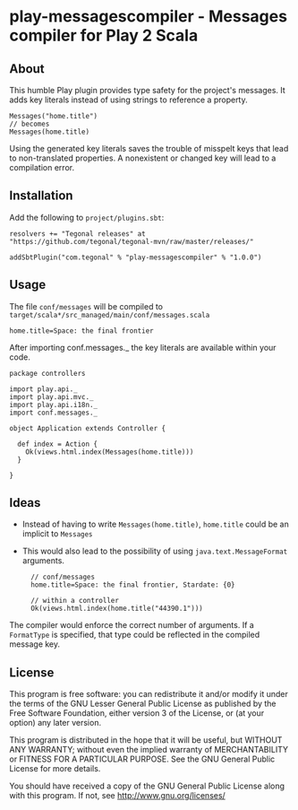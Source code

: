 # play-messagescompiler - Messages compiler for Play 2 Scala

## About

This humble Play plugin provides type safety for the project's messages. It adds key literals instead of using strings to reference a property.


    Messages("home.title")
    // becomes
    Messages(home.title)

Using the generated key literals saves the trouble of misspelt keys that lead to non-translated properties. A nonexistent or changed key will lead to a compilation error.

## Installation

Add the following to `project/plugins.sbt`:

    resolvers += "Tegonal releases" at "https://github.com/tegonal/tegonal-mvn/raw/master/releases/"

    addSbtPlugin("com.tegonal" % "play-messagescompiler" % "1.0.0")

## Usage

The file `conf/messages` will be compiled to `target/scala*/src_managed/main/conf/messages.scala`

    home.title=Space: the final frontier

After importing conf.messages._ the key literals are available within your code.

    package controllers
    
    import play.api._
    import play.api.mvc._
    import play.api.i18n._
    import conf.messages._
    
    object Application extends Controller {
    
      def index = Action {
        Ok(views.html.index(Messages(home.title)))
      }
    
    }

## Ideas

- Instead of having to write `Messages(home.title)`, `home.title` could be an implicit to `Messages`
- This would also lead to the possibility of using `java.text.MessageFormat` arguments.

        // conf/messages
        home.title=Space: the final frontier, Stardate: {0}

        // within a controller
        Ok(views.html.index(home.title("44390.1")))

The compiler would enforce the correct number of arguments. If a `FormatType` is specified, that type could be reflected in the compiled message key.

## License

This program is free software: you can redistribute it and/or modify
it under the terms of the GNU Lesser General Public License as published by
the Free Software Foundation, either version 3 of the License, or
(at your option) any later version.

This program is distributed in the hope that it will be useful,
but WITHOUT ANY WARRANTY; without even the implied warranty of
MERCHANTABILITY or FITNESS FOR A PARTICULAR PURPOSE.  See the
GNU General Public License for more details.

You should have received a copy of the GNU General Public License
along with this program.  If not, see <http://www.gnu.org/licenses/>
